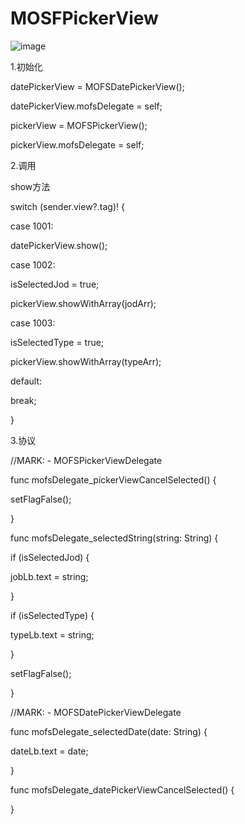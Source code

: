 # MOSFPickerView
![image](https://github.com/memoriesofsnows/MOSFPickerView/blob/master/images/pickerView.gif)

1.初始化

datePickerView = MOFSDatePickerView();

datePickerView.mofsDelegate = self;

pickerView = MOFSPickerView();

pickerView.mofsDelegate = self;

2.调用

show方法

switch (sender.view?.tag)! {

case 1001:

datePickerView.show();

case 1002:

isSelectedJod = true;

pickerView.showWithArray(jodArr);

case 1003:

isSelectedType = true;

pickerView.showWithArray(typeArr);

default:

break;

}

3.协议

//MARK: - MOFSPickerViewDelegate

func mofsDelegate_pickerViewCancelSelected() {

setFlagFalse();

}

func mofsDelegate_selectedString(string: String) {

if (isSelectedJod) {

jobLb.text = string;

}

if (isSelectedType) {

typeLb.text = string;

}

setFlagFalse();

}

//MARK: - MOFSDatePickerViewDelegate

func mofsDelegate_selectedDate(date: String) {

dateLb.text = date;

}

func mofsDelegate_datePickerViewCancelSelected() {

}
